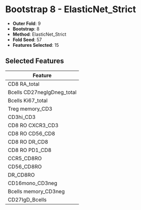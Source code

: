 # Bootstrap 8 - ElasticNet_Strict

- **Outer Fold**: 9
- **Bootstrap**: 8
- **Method**: ElasticNet_Strict
- **Fold Seed**: 57
- **Features Selected**: 15

## Selected Features

| Feature |
|---------|
| CD8 RA_total |
| Bcells CD27negIgDneg_total |
| Bcells Ki67_total |
| Treg memory_CD3 |
| CD3hi_CD3 |
| CD8 RO CXCR3_CD3 |
| CD8 RO CD56_CD8 |
| CD8 RO DR_CD8 |
| CD8 RO PD1_CD8 |
| CCR5_CD8RO |
| CD56_CD8RO |
| DR_CD8RO |
| CD16mono_CD3neg |
| Bcells memory_CD3neg |
| CD27IgD_Bcells |
